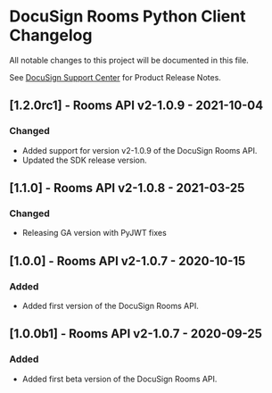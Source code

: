 # DocuSign Rooms Python Client Changelog
All notable changes to this project will be documented in this file.

See [DocuSign Support Center](https://support.docusign.com/en/releasenotes/) for Product Release Notes.

## [1.2.0rc1] - Rooms API v2-1.0.9 - 2021-10-04
### Changed
- Added support for version v2-1.0.9 of the DocuSign Rooms API.
- Updated the SDK release version.


## [1.1.0] - Rooms API v2-1.0.8 - 2021-03-25
### Changed
*  Releasing GA version with PyJWT fixes

## [1.0.0] - Rooms API v2-1.0.7 - 2020-10-15
### Added
*  Added first version of the DocuSign Rooms API.

## [1.0.0b1] - Rooms API v2-1.0.7 - 2020-09-25
### Added
*  Added first beta version of the DocuSign Rooms API.
